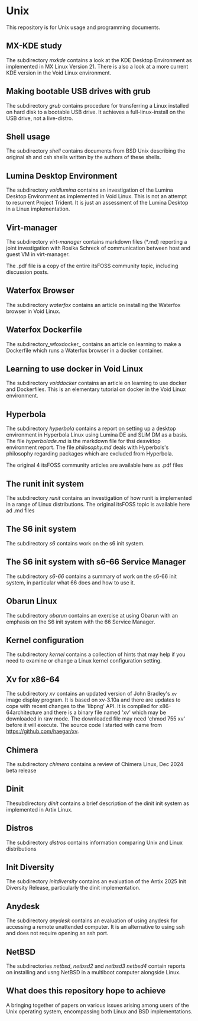 # Unix #
This repository is for Unix usage and programming documents.

## MX-KDE study ##
The subdirectory _mxkde_ contains a look at the KDE Desktop Environment as implemented in MX Linux Version 21. There is also a look at a more current KDE version in the Void Linux environment.

## Making bootable USB drives with grub ##
The subdirectory _grub_ contains procedure for transferring a Linux installed on hard disk to a bootable USB drive. It achieves a full-linux-install on the USB drive, not a live-distro. 

## Shell usage
The subdirectory _shell_ contains documents from BSD Unix describing the original sh and csh shells written by the authors of these shells.

## Lumina Desktop Environment
The subdirectory _voidlumina_ contains an investigation of the Lumina Desktop Environment as implemented in Void Linux. This is not an attempt to resurrent Project Trident. It is just an assessment of the Lumina Desktop in a Linux implementation.

## Virt-manager ##
The subdirectory _virt-manager_ contains markdown files (*.md) reporting a joint investigation with Rosika Schreck of communication between host and guest VM in virt-manager.

The .pdf file is a copy of the entire itsFOSS community topic, including discussion posts.

## Waterfox Browser
The subdirectory _waterfox_ contains an article on installing the Waterfox browser in Void Linux.

## Waterfox Dockerfile
The subdirectory_wfoxdocker_ contains an article on learning to make a Dockerfile which runs a Waterfox browser in a docker container.

## Learning to use docker in Void Linux
The subdirectory _voiddocker_ contains an article on learning to use docker and Dockerfiles. This is an elementary tutorial on docker in the Void Linux environment.

## Hyperbola ##
The subdirectory _hyperbola_ contains a report on setting up a desktop environment in Hyperbola Linux using Lumina DE and SLiM DM as a basis.
The file _hyperbolade.md_ is the markdown file for thsi deswktop environment report. The file _philosophy.md_ deals with Hyperbols's philosophy regarding packages which are excluded from Hyperbola. 

The original 4 itsFOSS community articles are available here as .pdf files

## The runit init system ##
The subdirectory _runit_ contains an investigation of how runit is implemented 
in a range of Linux distributions. The original itsFOSS topic is available here ad .md files

## The S6 init system ##
The subdirectory _s6_ contains work on the s6 init system.

## The S6 init system with s6-66 Service Manager ##
The subdirectory _s6-66_ contains a summary of work on the s6-66 init system, 
in particular what 66 does and how to use it.

## Obarun Linux ##
The subdirectory _obarun_ contains an exercise at using Obarun with an emphasis on the S6 init system with the 66 Service Manager.

## Kernel configuration ##
The subdirectory _kernel_ contains a collection of hints that may help if you need to examine or change a Linux kernel configuration setting.

## Xv for x86-64 ##
The subdirectory _xv_ contains an updated version of John Bradley's `xv` image display program. It is based on xv-3.10a and there are updates to cope with recent changes to the 'libpng' API.  It is compiled for x86-64architecture and there is a binary file named 'xv' which may be downloaded in raw mode. The downloaded file may need 'chmod 755 xv' before it will execute.
The source code I started with came from https://github.com/haegar/xv.

## Chimera ##
The subdirectory _chimera_ contains a review of Chimera Linux, Dec 2024 beta release

## Dinit ##
Thesubdirectory _dinit_ contains a brief description of the dinit init system as implemented in Artix Linux.
 
## Distros ##
The subdirectory _distros_ contains information comparing Unix and Linux distributions

## Init Diversity ##
The subdirectory _initdiversity_ contains an evaluation of the Antix 2025 Init Diversity Release, particularly the dinit implementation.

## Anydesk ##
The subdirectory _anydesk_ contains an evaluation of using anydesk for accessing a remote unattended computer. It is an alternative to using ssh and does not require opening an ssh port.

## NetBSD ##
The subdirectories _netbsd_, _netbsd2_ and _netbsd3_ _netbsd4_ contain reports on installing and usng NetBSD in a multiboot computer alongside Linux.

## What does this repository hope to achieve ##
A bringing together of papers on various issues arising among users of the Unix operating system, encompassing both Linux and BSD implementations.


